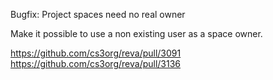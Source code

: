 Bugfix: Project spaces need no real owner

Make it possible to use a non existing user as a space owner.

https://github.com/cs3org/reva/pull/3091
https://github.com/cs3org/reva/pull/3136

